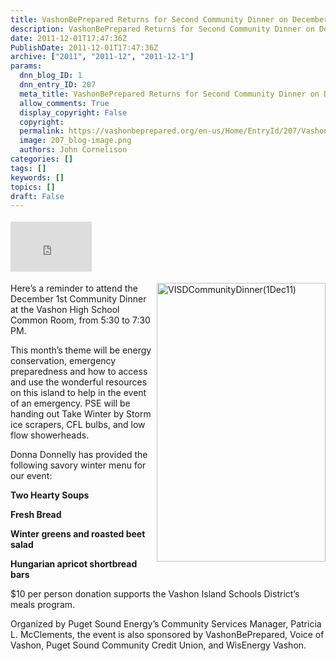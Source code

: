 ```yaml
---
title: VashonBePrepared Returns for Second Community Dinner on December 1st
description: VashonBePrepared Returns for Second Community Dinner on December 1st
date: 2011-12-01T17:47:36Z
PublishDate: 2011-12-01T17:47:36Z
archive: ["2011", "2011-12", "2011-12-1"]
params:
  dnn_blog_ID: 1
  dnn_entry_ID: 207
  meta_title: VashonBePrepared Returns for Second Community Dinner on December 1st
  allow_comments: True
  display_copyright: False
  copyright:
  permalink: https://vashonbeprepared.org/en-us/Home/EntryId/207/VashonBePrepared-Returns-for-Second-Community-Dinner-on-December-1st
  image: 207_blog-image.png
  authors: John Cornelison
categories: []
tags: []
keywords: []
topics: []
draft: False
---
```


<div class="wlWriterHeaderFooter" style="float:none; margin:0px; padding:4px 0px 4px 0px;"><iframe src="http://www.facebook.com/widgets/like.php?href=http://vashoneoc.org/Blogs/VashonPreparedness/tabid/164/EntryId/207/VashonBePrepared-Returns-for-Second-Community-Dinner-on-December-1st.aspx" scrolling="no" frameborder="0" style="border:none; width:130px; height:80px"></iframe></div><p><a href="./images/207/Windows-Live-Writer-ca7f27285995_8723-VISDCommunityDinner(1Dec11)_2.jpg"><img style="background-image: none; border-bottom: 0px; border-left: 0px; margin: 0px 0px 5px 5px; padding-left: 0px; padding-right: 0px; display: inline; float: right; border-top: 0px; border-right: 0px; padding-top: 0px" title="VISDCommunityDinner(1Dec11)" border="0" alt="VISDCommunityDinner(1Dec11)" align="right" src="./images/207/Windows-Live-Writer-ca7f27285995_8723-VISDCommunityDinner(1Dec11)_thumb.jpg" width="270" height="446" /></a>Here’s a reminder to attend the December 1st Community Dinner at the Vashon High School Common Room, from 5:30 to 7:30 PM.</p>  <p>This month’s theme will be energy conservation, emergency preparedness and how to access and use the wonderful resources on this island to help in the event of an emergency. PSE will be handing out Take Winter by Storm ice scrapers, CFL bulbs, and low flow showerheads.</p>  <p>Donna Donnelly has provided the following savory winter menu for our event:</p>  <p><strong>Two Hearty Soups</strong></p>  <p><strong>Fresh Bread</strong></p>  <p><strong>Winter greens and roasted beet salad</strong></p>  <p><strong>Hungarian apricot shortbread bars</strong></p>  <p>$10 per person donation supports the Vashon Island Schools District’s meals program.</p>  <p>Organized by Puget Sound Energy’s Community Services Manager, Patricia L. McClements, the event is also sponsored by VashonBePrepared, Voice of Vashon, Puget Sound Community Credit Union, and WisEnergy Vashon.</p>

